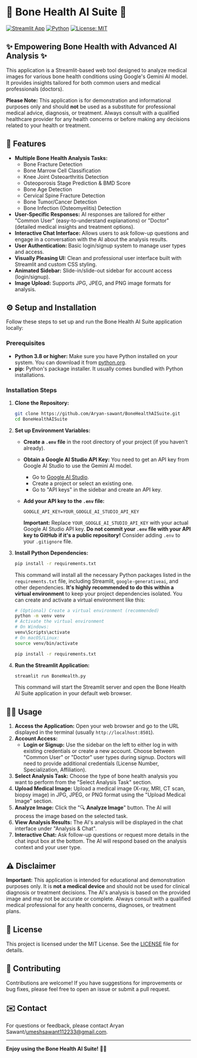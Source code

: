 # 🦴 Bone Health AI Suite 🌌

[![Streamlit App](https://img.shields.io/badge/Streamlit-App-orange?style=flat-square&logo=streamlit)](https://bonehealthaisuite.streamlit.app/)
[![Python](https://img.shields.io/badge/Python-3.8+-blue?style=flat-square&logo=python&logoColor=white)](https://www.python.org/)
[![License: MIT](https://img.shields.io/badge/License-MIT-yellow.svg?style=flat-square)](https://opensource.org/licenses/MIT)

## ✨ Empowering Bone Health with Advanced AI Analysis ✨

This application is a Streamlit-based web tool designed to analyze medical images for various bone health conditions using Google's Gemini AI model. It provides insights tailored for both common users and medical professionals (doctors).

**Please Note:** This application is for demonstration and informational purposes only and should **not** be used as a substitute for professional medical advice, diagnosis, or treatment. Always consult with a qualified healthcare provider for any health concerns or before making any decisions related to your health or treatment.

## 🚀 Features

*   **Multiple Bone Health Analysis Tasks:**
    *   Bone Fracture Detection
    *   Bone Marrow Cell Classification
    *   Knee Joint Osteoarthritis Detection
    *   Osteoporosis Stage Prediction & BMD Score
    *   Bone Age Detection
    *   Cervical Spine Fracture Detection
    *   Bone Tumor/Cancer Detection
    *   Bone Infection (Osteomyelitis) Detection
*   **User-Specific Responses:** AI responses are tailored for either "Common User" (easy-to-understand explanations) or "Doctor" (detailed medical insights and treatment options).
*   **Interactive Chat Interface:**  Allows users to ask follow-up questions and engage in a conversation with the AI about the analysis results.
*   **User Authentication:** Basic login/signup system to manage user types and access.
*   **Visually Pleasing UI:**  Clean and professional user interface built with Streamlit and custom CSS styling.
*   **Animated Sidebar:** Slide-in/slide-out sidebar for account access (login/signup).
*   **Image Upload:** Supports JPG, JPEG, and PNG image formats for analysis.

## ⚙️ Setup and Installation

Follow these steps to set up and run the Bone Health AI Suite application locally:

### Prerequisites

*   **Python 3.8 or higher:**  Make sure you have Python installed on your system. You can download it from [python.org](https://www.python.org/).
*   **pip:**  Python's package installer. It usually comes bundled with Python installations.

### Installation Steps

1.  **Clone the Repository:**

    ```bash
    git clone https://github.com/Aryan-sawant/BoneHealthAISuite.git
    cd BoneHealthAISuite
    ```

2.  **Set up Environment Variables:**

    *   **Create a `.env` file** in the root directory of your project (if you haven't already).
    *   **Obtain a Google AI Studio API Key:** You need to get an API key from Google AI Studio to use the Gemini AI model.
        *   Go to [Google AI Studio](https://makersuite.google.com/).
        *   Create a project or select an existing one.
        *   Go to "API keys" in the sidebar and create an API key.
    *   **Add your API key to the `.env` file:**

        ```
        GOOGLE_API_KEY=YOUR_GOOGLE_AI_STUDIO_API_KEY
        ```
        **Important:** Replace `YOUR_GOOGLE_AI_STUDIO_API_KEY` with your actual Google AI Studio API key. **Do not commit your `.env` file with your API key to GitHub if it's a public repository!** Consider adding `.env` to your `.gitignore` file.

3.  **Install Python Dependencies:**

    ```bash
    pip install -r requirements.txt
    ```
    This command will install all the necessary Python packages listed in the `requirements.txt` file, including Streamlit, `google-generativeai`, and other dependencies. **It's highly recommended to do this within a virtual environment** to keep your project dependencies isolated. You can create and activate a virtual environment like this:

    ```bash
    # (Optional) Create a virtual environment (recommended)
    python -m venv venv
    # Activate the virtual environment
    # On Windows:
    venv\Scripts\activate
    # On macOS/Linux:
    source venv/bin/activate

    pip install -r requirements.txt
    ```

4.  **Run the Streamlit Application:**

    ```bash
    streamlit run BoneHealth.py
    ```
    This command will start the Streamlit server and open the Bone Health AI Suite application in your default web browser.

## 🧑‍⚕️ Usage

1.  **Access the Application:** Open your web browser and go to the URL displayed in the terminal (usually `http://localhost:8501`).
2.  **Account Access:**
    *   **Login or Signup:** Use the sidebar on the left to either log in with existing credentials or create a new account. Choose between "Common User" or "Doctor" user types during signup. Doctors will need to provide additional credentials (License Number, Specialization, Affiliation).
3.  **Select Analysis Task:** Choose the type of bone health analysis you want to perform from the "Select Analysis Task" section.
4.  **Upload Medical Image:** Upload a medical image (X-ray, MRI, CT scan, biopsy image) in JPG, JPEG, or PNG format using the "Upload Medical Image" section.
5.  **Analyze Image:** Click the "🔍 **Analyze Image**" button. The AI will process the image based on the selected task.
6.  **View Analysis Results:** The AI's analysis will be displayed in the chat interface under "Analysis & Chat".
7.  **Interactive Chat:** Ask follow-up questions or request more details in the chat input box at the bottom. The AI will respond based on the analysis context and your user type.

## ⚠️ Disclaimer

**Important:** This application is intended for educational and demonstration purposes only. It is **not a medical device** and should not be used for clinical diagnosis or treatment decisions. The AI's analysis is based on the provided image and may not be accurate or complete. Always consult with a qualified medical professional for any health concerns, diagnoses, or treatment plans.

## 📝 License

This project is licensed under the MIT License. See the [LICENSE](LICENSE) file for details.

## 🤝 Contributing

Contributions are welcome! If you have suggestions for improvements or bug fixes, please feel free to open an issue or submit a pull request.

## ✉️ Contact

For questions or feedback, please contact Aryan Sawant/umeshsawant112233@gmail.com.

---

**Enjoy using the Bone Health AI Suite!** 🦴🌌
